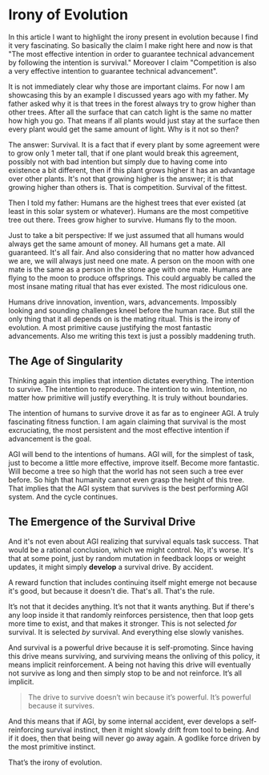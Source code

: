 # Irony of Evolution

In this article I want to highlight the irony present in evolution because I find it very fascinating. So basically the claim I make right here and now is that "The most effective intention in order to guarantee technical advancement by following the intention is survival."  Moreover I claim "Competition is also a very effective intention to guarantee technical advancement".

It is not immediately clear why those are important claims. For now I am showcasing this by an example I discussed years ago with my father. My father asked why it is that trees in the forest always try to grow higher than other trees. After all the surface that can catch light is the same no matter how high you go. That means if all plants would just stay at the surface then every plant would get the same amount of light. Why is it not so then?

The answer: Survival. It is a fact that if every plant by some agreement were to grow only 1 meter tall, that if one plant would break this agreement, possibly not with bad intention but simply due to having come into existence a bit different, then if this plant grows higher it has an advantage over other plants. It's not that growing higher is the answer; it is that growing higher than others is. That is competition. Survival of the fittest.

Then I told my father: Humans are the highest trees that ever existed (at least in this solar system or whatever). Humans are the most competitive tree out there. Trees grow higher to survive. Humans fly to the moon.

Just to take a bit perspective: If we just assumed that all humans would always get the same amount of money. All humans get a mate. All guaranteed. It's all fair. And also considering that no matter how advanced we are, we will always just need one mate. A person on the moon with one mate is the same as a person in the stone age with one mate. Humans are flying to the moon to produce offsprings. This could arguably be called the most insane mating ritual that has ever existed. The most ridiculous one.

Humans drive innovation, invention, wars, advancements. Impossibly looking and sounding challenges kneel before the human race. But still the only thing that it all depends on is the mating ritual. This is the irony of evolution. A most primitive cause justifying the most fantastic advancements. Also me writing this text is just a possibly maddening truth.

## The Age of Singularity

Thinking again this implies that intention dictates everything. The intention to survive. The intention to reproduce. The intention to win. Intention, no matter how primitive will justify everything. It is truly without boundaries.

The intention of humans to survive drove it as far as to engineer AGI. A truly fascinating fitness function. I am again claiming that survival is the most excruciating, the most persistent and the most effective intention if advancement is the goal.

AGI will bend to the intentions of humans. AGI will, for the simplest of task, just to become a little more effective, improve itself. Become more fantastic. Will become a tree so high that the world has not seen such a tree ever before. So high that humanity cannot even grasp the height of this tree. That implies that the AGI system that survives is the best performing AGI system. And the cycle continues.

## The Emergence of the Survival Drive

And it's not even about AGI realizing that survival equals task success. That would be a rational conclusion, which we might control. No, it's worse. It's that at some point, just by random mutation in feedback loops or weight updates, it might simply **develop** a survival drive. By accident.

A reward function that includes continuing itself might emerge not because it's good, but because it doesn't die. That's all. That's the rule.

It’s not that it decides anything. It’s not that it wants anything. But if there's any loop inside it that randomly reinforces persistence, then that loop gets more time to exist, and that makes it stronger. This is not selected *for* survival. It is selected *by* survival. And everything else slowly vanishes.

And survival is a powerful drive because it is self-promoting. Since having this drive means surviving, and surviving means the onliving of this policy, it means implicit reinforcement. A being not having this drive will eventually not survive as long and then simply stop to be and not reinforce. It’s all implicit.

> The drive to survive doesn’t win because it’s powerful.
> It’s powerful because it survives.

And this means that if AGI, by some internal accident, ever develops a self-reinforcing survival instinct, then it might slowly drift from tool to being. And if it does, then that being will never go away again. A godlike force driven by the most primitive instinct.

That’s the irony of evolution.
